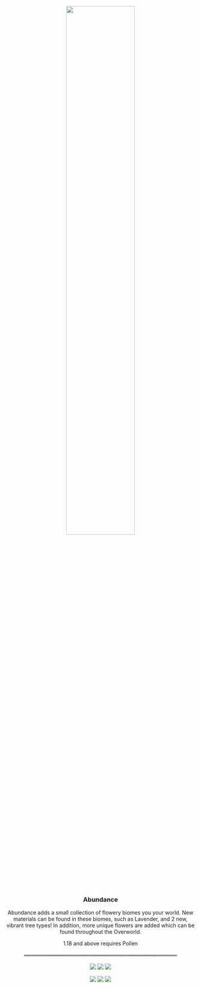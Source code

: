 <p align="center"><img src="https://raw.githubusercontent.com/teamauroramods/Abundance/1.18.x/forge/src/main/resources/logo.png" width=60%></p>
<h3 align="center">Abundance</h3>

<p align="center">Abundance adds a small collection of flowery biomes you your world. New materials can be found in these biomes, such as Lavender, and 2 new, vibrant tree types! In addition, more unique flowers are added which can be found throughout the Overworld.

</p>
<p align="center">
  1.18 and above requires Pollen
</p>
<p align="center">
═════════════════════════════════════════
</p>
<p align="center">
  <a href="https://discord.gg/VzXSCFp"><img src="https://img.shields.io/discord/440256241932173323?label=&color=d8a1ff&labelColor=b572cd&logo=Discord&logoColor=d8a1ff&style=for-the-badge"></a>
  <a href="https://twitter.com/teamauroramods"><img src="https://img.shields.io/twitter/follow/teamauroramods?label=&color=d8a1ff&labelColor=b572cd&logo=Twitter&logoColor=d8a1ff&style=for-the-badge"></a>
  <a href="https://github.com/teamauroramods/Fruitful/blob/1.18.x/LICENSE"><img src="https://img.shields.io/badge/License-All%20rights%20reserved-red.svg?style=for-the-badge&color=d8a1ff&labelColor=b572cd"></a>
</p>
<p align="center">
  <img src="https://img.shields.io/badge/-Downloads-orange?style=for-the-badge&color=e04e14">
  <a href="https://www.curseforge.com/minecraft/mc-mods/better-badlands"><img src="http://cf.way2muchnoise.eu/395502.svg?badge_style=for_the_badge"></a>
  <a href="https://www.curseforge.com/minecraft/mc-mods/better-badlands"><img src="http://cf.way2muchnoise.eu/versions/395502.svg?badge_style=for_the_badge"></a>
</p>